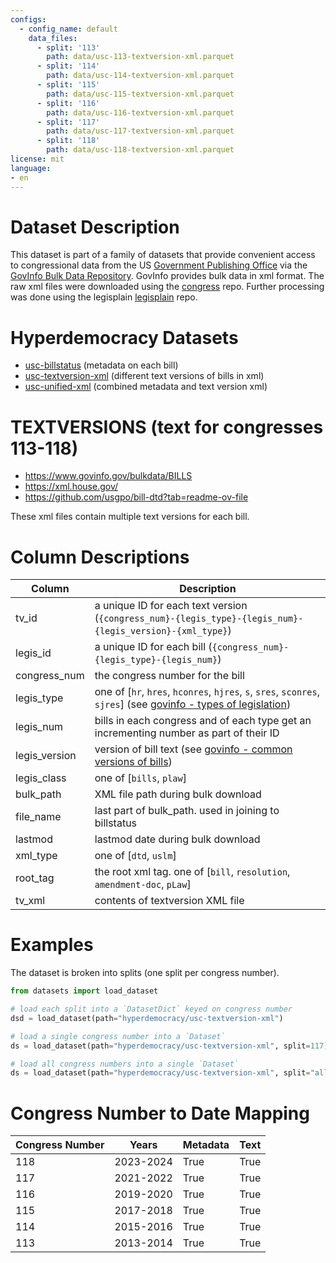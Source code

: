 ```yaml
---
configs:
  - config_name: default
    data_files:
      - split: '113'
        path: data/usc-113-textversion-xml.parquet
      - split: '114'
        path: data/usc-114-textversion-xml.parquet
      - split: '115'
        path: data/usc-115-textversion-xml.parquet
      - split: '116'
        path: data/usc-116-textversion-xml.parquet
      - split: '117'
        path: data/usc-117-textversion-xml.parquet
      - split: '118'
        path: data/usc-118-textversion-xml.parquet
license: mit
language:
- en
---
```


# Dataset Description

This dataset is part of a family of datasets that provide convenient access to
congressional data from the US [Government Publishing Office](https://www.gpo.gov/)
via the [GovInfo Bulk Data Repository](https://www.govinfo.gov/developers).
GovInfo provides bulk data in xml format. 
The raw xml files were downloaded using the 
[congress](https://github.com/unitedstates/congress) repo.
Further processing was done using the
legisplain [legisplain](https://github.com/galtay/legisplain) repo.

# Hyperdemocracy Datasets

* [usc-billstatus](https://huggingface.co/datasets/hyperdemocracy/usc-billstatus) (metadata on each bill)
* [usc-textversion-xml](https://huggingface.co/datasets/hyperdemocracy/usc-textversion-xml) (different text versions of bills in xml)
* [usc-unified-xml](https://huggingface.co/datasets/hyperdemocracy/usc-unified-xml) (combined metadata and text version xml)


# TEXTVERSIONS (text for congresses 113-118)

* https://www.govinfo.gov/bulkdata/BILLS
* https://xml.house.gov/
* https://github.com/usgpo/bill-dtd?tab=readme-ov-file

These xml files contain multiple text versions for each bill.


# Column Descriptions

  | Column | Description |
  |--------|-------------|
  | tv_id | a unique ID for each text version (`{congress_num}-{legis_type}-{legis_num}-{legis_version}-{xml_type}`) |
  | legis_id | a unique ID for each bill (`{congress_num}-{legis_type}-{legis_num}`) |
  | congress_num | the congress number for the bill |
  | legis_type | one of [`hr`, `hres`, `hconres`, `hjres`, `s`, `sres`, `sconres`, `sjres`] (see [govinfo - types of legislation](https://www.govinfo.gov/help/bills)) |
  | legis_num | bills in each congress and of each type get an incrementing number as part of their ID |
  | legis_version | version of bill text (see [govinfo - common versions of bills](https://www.govinfo.gov/help/bills)) |
  | legis_class | one of [`bills`, `plaw`] |
  | bulk_path | XML file path during bulk download |
  | file_name | last part of bulk_path. used in joining to billstatus |
  | lastmod | lastmod date during bulk download |
  | xml_type | one of [`dtd`, `uslm`] |
  | root_tag | the root xml tag. one of [`bill`, `resolution`, `amendment-doc`, `pLaw`]|
  | tv_xml | contents of textversion XML file |



# Examples

The dataset is broken into splits (one split per congress number).

```python
from datasets import load_dataset

# load each split into a `DatasetDict` keyed on congress number
dsd = load_dataset(path="hyperdemocracy/usc-textversion-xml")

# load a single congress number into a `Dataset`
ds = load_dataset(path="hyperdemocracy/usc-textversion-xml", split=117)

# load all congress numbers into a single `Dataset`
ds = load_dataset(path="hyperdemocracy/usc-textversion-xml", split="all")
```


# Congress Number to Date Mapping

| Congress Number | Years | Metadata | Text |
|-----------------|-------|----------|------|
| 118             | 2023-2024 | True | True |
| 117             | 2021-2022 | True | True |
| 116             | 2019-2020 | True | True |
| 115             | 2017-2018 | True | True |
| 114             | 2015-2016 | True | True |
| 113             | 2013-2014 | True | True |
